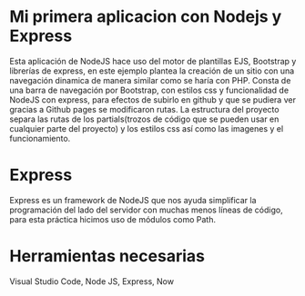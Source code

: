 # Mi primera aplicacion con Nodejs y Express
Esta aplicación de NodeJS hace uso del motor de plantillas EJS, Bootstrap y librerías de express, en este ejemplo plantea la creación de un sitio 
con una navegación dinamica de manera similar como se haría con PHP.
Consta de una barra de navegación por Bootstrap, con estilos css y funcionalidad de NodeJS con express, para efectos de subirlo en github y que se pudiera ver gracias a Github pages se modificaron rutas. La estructura del proyecto separa las rutas de los partials(trozos de código que se pueden usar en cualquier parte del proyecto) y los estilos css así como las imagenes y el funcionamiento.

# Express 
Express es un framework de NodeJS que nos ayuda simplificar la programación del lado del servidor con muchas menos líneas de código, para esta práctica hicimos uso de módulos como Path.

# Herramientas necesarias
Visual Studio Code, Node JS, Express, Now
